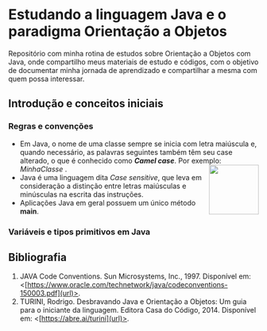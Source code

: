 # Estudando a linguagem Java e o paradigma Orientação a Objetos
Repositório com minha rotina de estudos sobre Orientação a Objetos com Java, onde compartilho meus materiais de estudo
e códigos, com o objetivo de documentar minha jornada de aprendizado e compartilhar a mesma com quem possa interessar.   


## Introdução e conceitos iniciais

### Regras e convenções
- Em Java, o nome de uma classe sempre se inicia com letra maiúscula e, quando necessário, as palavras seguintes também têm seu case alterado, o que é conhecido como **_Camel case_**. Por exemplo: _MinhaClasse_ . <img src="https://icons-for-free.com/iconfiles/png/512/java+icon-1320167912601224138.png" align=right width="100"/>
- Java é uma linguagem dita _Case sensitive_, que leva em consideração a distinção entre letras maiúsculas e minúsculas na escrita das instruções.
- Aplicações Java em geral possuem um único método **main**.


### Variáveis e tipos primitivos em Java





## Bibliografia
1. JAVA Code Conventions. Sun Microsystems, Inc., 1997. Disponível em: <[https://www.oracle.com/technetwork/java/codeconventions-150003.pdf](url)>.
2. TURINI, Rodrigo. Desbravando Java e Orientação a Objetos: Um guia para o iniciante da linguagem. Editora Casa do Código, 2014. Disponível em: <[https://abre.ai/turini](url)>.
